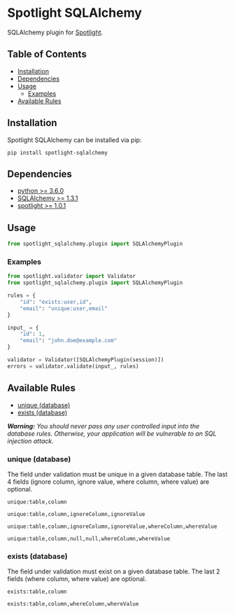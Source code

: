 # Spotlight SQLAlchemy
SQLAlchemy plugin for [Spotlight](https://github.com/mdoesburg/spotlight).

## Table of Contents
* [Installation](#installation)
* [Dependencies](#dependencies)
* [Usage](#usage)
  * [Examples](#examples)
* [Available Rules](#available-rules)

## Installation
Spotlight SQLAlchemy can be installed via pip:
```
pip install spotlight-sqlalchemy
```

## Dependencies
* [python >= 3.6.0](https://www.python.org/)
* [SQLAlchemy >= 1.3.1](https://pypi.org/project/SQLAlchemy/)
* [spotlight >= 1.0.1](https://pypi.org/project/spotlight/1.0.0/)

## Usage
```python
from spotlight_sqlalchemy.plugin import SQLAlchemyPlugin
```

### Examples
```python
from spotlight.validator import Validator
from spotlight_sqlalchemy.plugin import SQLAlchemyPlugin

rules = {
    "id": "exists:user,id",
    "email": "unique:user,email"
}

input_ = {
    "id": 1,
    "email": "john.doe@example.com"
}

validator = Validator([SQLAlchemyPlugin(session)])
errors = validator.validate(input_, rules)
```

## Available Rules
* [unique (database)](#unique-database)
* [exists (database)](#exists-database)

_**Warning:**_
_You should never pass any user controlled input into the database rules. Otherwise, your application will be vulnerable to an SQL injection attack._


### unique (database)
The field under validation must be unique in a given database table. The last 4 fields (ignore column, ignore value, where column, where value) are optional.
```
unique:table,column
```
```
unique:table,column,ignoreColumn,ignoreValue
```
```
unique:table,column,ignoreColumn,ignoreValue,whereColumn,whereValue
```
```
unique:table,column,null,null,whereColumn,whereValue
```

### exists (database)
The field under validation must exist on a given database table. The last 2 fields (where column, where value) are optional.
```
exists:table,column
```
```
exists:table,column,whereColumn,whereValue
```